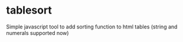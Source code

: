 # tablesort
Simple javascript tool to add sorting function to html tables (string and numerals supported now)
